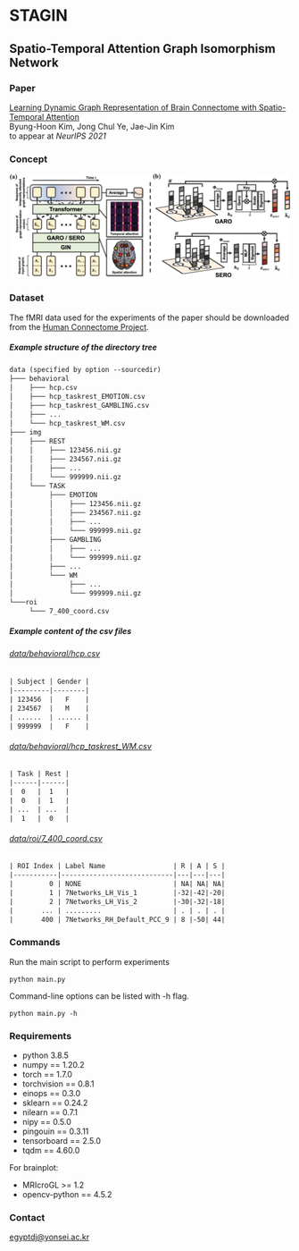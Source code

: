 # STAGIN
## Spatio-Temporal Attention Graph Isomorphism Network

### Paper
[Learning Dynamic Graph Representation of Brain Connectome with Spatio-Temporal Attention](https://arxiv.org/abs/2105.13495) \
Byung-Hoon Kim, Jong Chul Ye, Jae-Jin Kim \
to appear at *NeurIPS 2021*


### Concept
![Schematic illustration of STAGIN](./asset/concept.png)


### Dataset
The fMRI data used for the experiments of the paper should be downloaded from the [Human Connectome Project](https://db.humanconnectome.org/).

##### Example structure of the directory tree
```
data (specified by option --sourcedir)
├─── behavioral
│    ├─── hcp.csv
│    ├─── hcp_taskrest_EMOTION.csv
│    ├─── hcp_taskrest_GAMBLING.csv
│    ├─── ...
│    └─── hcp_taskrest_WM.csv
├─── img
│    ├─── REST
│    │    ├─── 123456.nii.gz
│    │    ├─── 234567.nii.gz
│    │    ├─── ...
│    │    └─── 999999.nii.gz
│    └─── TASK
│         ├─── EMOTION
│         │    ├─── 123456.nii.gz
│         │    ├─── 234567.nii.gz
│         │    ├─── ...
│         │    └─── 999999.nii.gz
│         ├─── GAMBLING
│         │    ├─── ...
│         │    └─── 999999.nii.gz
│         ├─── ...
│         └─── WM
│              ├─── ...
│              └─── 999999.nii.gz
└───roi
     └─── 7_400_coord.csv
```
##### Example content of the csv files
###### [data/behavioral/hcp.csv](https://db.humanconnectome.org/REST/search/dict/Subject%20Information/results?format=csv&removeDelimitersFromFieldValues=true&restricted=0&project=HCP_1200)
```
| Subject | Gender |
|---------|--------|
| 123456  |   F    |
| 234567  |   M    |
| ......  | ...... |
| 999999  |   F    |
```

###### [data/behavioral/hcp_taskrest_WM.csv](./asset/)
```
| Task | Rest |
|------|------|
|  0   |  1   |
|  0   |  1   |
| ...  | ...  |
|  1   |  0   |
```

###### [data/roi/7_400_coord.csv](https://github.com/ThomasYeoLab/CBIG/blob/master/stable_projects/brain_parcellation/Schaefer2018_LocalGlobal/Parcellations/MNI/Centroid_coordinates/Schaefer2018_400Parcels_7Networks_order_FSLMNI152_2mm.Centroid_RAS.csv)
```
| ROI Index | Label Name                 | R | A | S |
|-----------|----------------------------|---|---|---|
|         0 | NONE                       | NA| NA| NA|
|         1 | 7Networks_LH_Vis_1         |-32|-42|-20|
|         2 | 7Networks_LH_Vis_2         |-30|-32|-18|
|       ... | .........                  | . | . | . |
|       400 | 7Networks_RH_Default_PCC_9 | 8 |-50| 44|
```


### Commands
Run the main script to perform experiments

  ```shell
  python main.py
  ```

Command-line options can be listed with -h flag.

  ```shell
  python main.py -h
  ```


### Requirements
- python 3.8.5
- numpy == 1.20.2
- torch == 1.7.0
- torchvision == 0.8.1
- einops == 0.3.0
- sklearn == 0.24.2
- nilearn == 0.7.1
- nipy == 0.5.0
- pingouin == 0.3.11
- tensorboard == 2.5.0
- tqdm == 4.60.0

For brainplot:
- MRIcroGL >= 1.2
- opencv-python == 4.5.2


### Contact
egyptdj@yonsei.ac.kr
